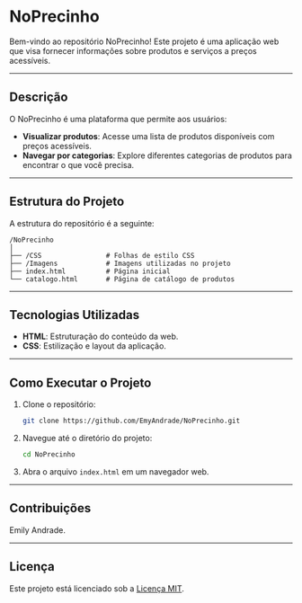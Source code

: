 # NoPrecinho

Bem-vindo ao repositório NoPrecinho! Este projeto é uma aplicação web que visa fornecer informações sobre produtos e serviços a preços acessíveis.

---

## Descrição

O NoPrecinho é uma plataforma que permite aos usuários:

- **Visualizar produtos**: Acesse uma lista de produtos disponíveis com preços acessíveis.
- **Navegar por categorias**: Explore diferentes categorias de produtos para encontrar o que você precisa.

---

## Estrutura do Projeto

A estrutura do repositório é a seguinte:

```
/NoPrecinho
│
├── /CSS                # Folhas de estilo CSS
├── /Imagens            # Imagens utilizadas no projeto
├── index.html          # Página inicial
└── catalogo.html       # Página de catálogo de produtos
```

---

## Tecnologias Utilizadas

- **HTML**: Estruturação do conteúdo da web.
- **CSS**: Estilização e layout da aplicação.

---

## Como Executar o Projeto

1. Clone o repositório:
   ```bash
   git clone https://github.com/EmyAndrade/NoPrecinho.git
   ```

2. Navegue até o diretório do projeto:
   ```bash
   cd NoPrecinho
   ```

3. Abra o arquivo `index.html` em um navegador web.

---

## Contribuições

Emily Andrade.

---

## Licença

Este projeto está licenciado sob a [Licença MIT](LICENSE).
